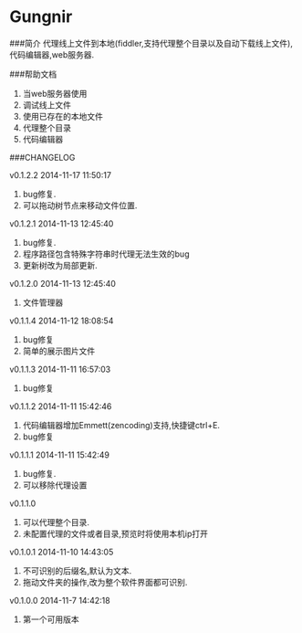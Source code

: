 Gungnir
=======

###简介
代理线上文件到本地(fiddler,支持代理整个目录以及自动下载线上文件),代码编辑器,web服务器.

###帮助文档


1. 当web服务器使用   
2. 调试线上文件  
3. 使用已存在的本地文件  
4. 代理整个目录   
5. 代码编辑器


###CHANGELOG 

v0.1.2.2 2014-11-17 11:50:17     

1. bug修复.
2. 可以拖动树节点来移动文件位置. 


v0.1.2.1 2014-11-13 12:45:40   

1. bug修复.
2. 程序路径包含特殊字符串时代理无法生效的bug
3. 更新树改为局部更新. 


v0.1.2.0 2014-11-13 12:45:40   

1. 文件管理器

v0.1.1.4 2014-11-12 18:08:54 

1. bug修复
2. 简单的展示图片文件


v0.1.1.3 2014-11-11 16:57:03 

1. bug修复

v0.1.1.2   2014-11-11 15:42:46  

1. 代码编辑器增加Emmett(zencoding)支持,快捷键ctrl+E. 
2. bug修复


v0.1.1.1   2014-11-11 15:42:49  

1. bug修复.  
2. 可以移除代理设置  



v0.1.1.0   

1. 可以代理整个目录.  
2. 未配置代理的文件或者目录,预览时将使用本机ip打开  



v0.1.0.1 2014-11-10 14:43:05   

1. 不可识别的后缀名,默认为文本.  
2. 拖动文件夹的操作,改为整个软件界面都可识别.



v0.1.0.0 2014-11-7 14:42:18  

1. 第一个可用版本